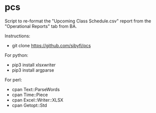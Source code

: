 # pcs
Script to re-format the "Upcoming Class Schedule.csv" report
from the "Operational Reports" tab from BA.

Instructions:
- git clone https://github.com/sibyfi/pcs

For python:
- pip3 install xlsxwriter
- pip3 install argparse

For perl:
- cpan Text::ParseWords
- cpan Time::Piece
- cpan Excel::Writer::XLSX
- cpan Getopt::Std
